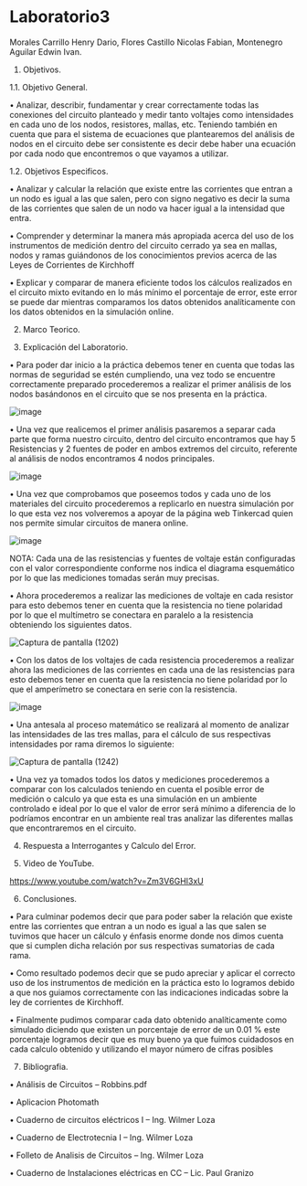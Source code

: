 # Laboratorio3

Morales Carrillo Henry Dario, Flores Castillo Nicolas Fabian, Montenegro Aguilar Edwin Ivan.

1. Objetivos.

1.1. Objetivo General.

•	Analizar, describir, fundamentar y crear correctamente todas las conexiones del circuito planteado y medir tanto voltajes como intensidades en cada uno de los nodos, resistores, mallas, etc. Teniendo también en cuenta que para el sistema de ecuaciones que plantearemos del análisis de nodos en el circuito debe ser consistente es decir debe haber una ecuación por cada nodo que encontremos o que vayamos a utilizar. 

1.2. Objetivos Especificos.

•	Analizar y calcular la relación que existe entre las corrientes que entran a un nodo es igual a las que salen, pero con signo negativo es decir la suma de las corrientes que salen de un nodo va hacer igual a la intensidad que entra.

•	Comprender y determinar la manera más apropiada acerca del uso de los instrumentos de medición dentro del circuito cerrado ya sea en mallas, nodos y ramas guiándonos de los conocimientos previos acerca de las Leyes de Corrientes de Kirchhoff

•	Explicar y comparar de manera eficiente todos los cálculos realizados en el circuito mixto evitando en lo más mínimo el porcentaje de error, este error se puede dar mientras comparamos los datos obtenidos analíticamente con los datos obtenidos en la simulación online. 

2. Marco Teorico.

3. Explicación del Laboratorio.

•	Para poder dar inicio a la práctica debemos tener en cuenta que todas las normas de seguridad se estén cumpliendo, una vez todo se encuentre correctamente preparado procederemos a realizar el primer análisis de los nodos basándonos en el circuito que se nos presenta en la práctica.

![image](https://user-images.githubusercontent.com/85144847/122157933-5afa3b00-ce31-11eb-8b1a-3ef7ff1c60b4.png)

•	Una vez que realicemos el primer análisis pasaremos a separar cada parte que forma nuestro circuito, dentro del circuito encontramos que hay 5 Resistencias y 2 fuentes de poder en ambos extremos del circuito, referente al análisis de nodos encontramos 4 nodos principales. 

![image](https://user-images.githubusercontent.com/85144847/122157963-69e0ed80-ce31-11eb-938d-280ea7962d65.png)

•	Una vez que comprobamos que poseemos todos y cada uno de los materiales del circuito procederemos a replicarlo en nuestra simulación por lo que esta vez nos volveremos a apoyar de la página web Tinkercad quien nos permite simular circuitos de manera online. 

![image](https://user-images.githubusercontent.com/85144847/122158003-7d8c5400-ce31-11eb-8d0e-9c6dd95cd402.png)

NOTA: Cada una de las resistencias y fuentes de voltaje están configuradas con el valor correspondiente conforme nos indica el diagrama esquemático por lo que las mediciones tomadas serán muy precisas.

•	Ahora procederemos a realizar las mediciones de voltaje en cada resistor para esto debemos tener en cuenta que la resistencia no tiene polaridad por lo que el multímetro se conectara en paralelo a la resistencia obteniendo los siguientes datos. 

![Captura de pantalla (1202)](https://user-images.githubusercontent.com/85144847/122158200-d65bec80-ce31-11eb-9e0d-7c224c026217.png)

•	Con los datos de los voltajes de cada resistencia procederemos a realizar ahora las mediciones de las corrientes en cada una de las resistencias para esto debemos tener en cuenta que la resistencia no tiene polaridad por lo que el amperímetro se conectara en serie con la resistencia.

![image](https://user-images.githubusercontent.com/85144847/122158232-e7a4f900-ce31-11eb-8387-3d6a34f04bf5.png)

•	Una antesala al proceso matemático se realizará al momento de analizar las intensidades de las tres mallas, para el cálculo de sus respectivas intensidades por rama diremos lo siguiente: 

![Captura de pantalla (1242)](https://user-images.githubusercontent.com/85144847/122158317-16bb6a80-ce32-11eb-9b2f-6137a8c7a894.png)

•	Una vez ya tomados todos los datos y mediciones procederemos a comparar con los calculados teniendo en cuenta el posible error de medición o calculo ya que esta es una simulación en un ambiente controlado e ideal por lo que el valor de error será mínimo a diferencia de lo podríamos encontrar en un ambiente real tras analizar las diferentes mallas que encontraremos en el circuito.

4. Respuesta a Interrogantes y Calculo del Error.

5. Video de YouTube.

https://www.youtube.com/watch?v=Zm3V6GHI3xU

6. Conclusiones.

•	Para culminar podemos decir que para poder saber la relación que existe entre las corrientes que entran a un nodo es igual a las que salen se tuvimos que hacer un cálculo y énfasis enorme donde nos dimos cuenta que si cumplen dicha relación por sus respectivas sumatorias de cada rama.

•	Como resultado podemos decir que se pudo apreciar y aplicar el correcto uso de los instrumentos de medición en la práctica esto lo logramos debido a que nos guiamos correctamente con las indicaciones indicadas sobre la ley de corrientes de Kirchhoff.

•	Finalmente pudimos comparar cada dato obtenido analíticamente como simulado diciendo que existen un porcentaje de error de un 0.01 % este porcentaje logramos decir que es muy bueno ya que fuimos cuidadosos en cada calculo obtenido y utilizando el mayor número de cifras posibles 

7. Bibliografia.

•	Análisis de Circuitos – Robbins.pdf

•	Aplicacion Photomath

•	Cuaderno de circuitos eléctricos I – Ing. Wilmer Loza

•	Cuaderno de Electrotecnia I – Ing. Wilmer Loza

•	Folleto de Analisis de Circuitos – Ing. Wilmer Loza

•	Cuaderno de Instalaciones eléctricas en CC – Lic. Paul Granizo 





